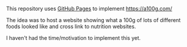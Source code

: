 This repository uses [GitHub Pages](https://pages.github.com/) to implement https://a100g.com/

The idea was to host a website showing what a 100g of lots of different foods looked like and cross link to nutrition websites.

I haven't had the time/motivation to implement this yet.

